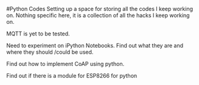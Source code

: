 #Python Codes
Setting up a space for storing all the codes I keep working on. Nothing specific here, it is a collection of all the hacks I keep working on.

MQTT is yet to be tested.

Need to experiment on iPython Notebooks. Find out what they are and where they should /could be used.

Find out how to implement CoAP using python.

Find out if there is a module for ESP8266 for python
